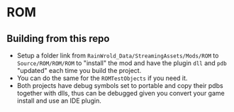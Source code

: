 # ROM
## Building from this repo
- Setup a folder link from `RainWrold_Data/StreamingAssets/Mods/ROM` to `Source/ROM/ROM/ROM` to "install" the mod and have the plugin `dll` and `pdb` "updated" each time you build the project.
- You can do the same for the `ROMTestObjects` if you need it.
- Both projects have debug symbols set to portable and copy their pdbs together with dlls, thus can be debugged given you convert your game install and use an IDE plugin.

